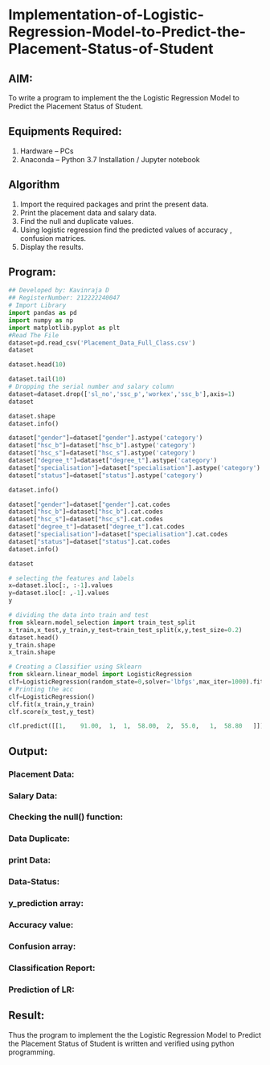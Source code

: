# Implementation-of-Logistic-Regression-Model-to-Predict-the-Placement-Status-of-Student

## AIM:
To write a program to implement the the Logistic Regression Model to Predict the Placement Status of Student.

## Equipments Required:
1. Hardware – PCs
2. Anaconda – Python 3.7 Installation / Jupyter notebook

## Algorithm
1. Import the required packages and print the present data.
2. Print the placement data and salary data.
3. Find the null and duplicate values.
4. Using logistic regression find the predicted values of   accuracy , confusion matrices.
5. Display the results.
  


## Program:

```py
## Developed by: Kavinraja D
## RegisterNumber: 212222240047
# Import Library
import pandas as pd
import numpy as np
import matplotlib.pyplot as plt
#Read The File
dataset=pd.read_csv('Placement_Data_Full_Class.csv')
dataset

dataset.head(10)

dataset.tail(10)
# Dropping the serial number and salary column
dataset=dataset.drop(['sl_no','ssc_p','workex','ssc_b'],axis=1)
dataset

dataset.shape
dataset.info()

dataset["gender"]=dataset["gender"].astype('category')
dataset["hsc_b"]=dataset["hsc_b"].astype('category')
dataset["hsc_s"]=dataset["hsc_s"].astype('category')
dataset["degree_t"]=dataset["degree_t"].astype('category')
dataset["specialisation"]=dataset["specialisation"].astype('category')
dataset["status"]=dataset["status"].astype('category')

dataset.info()

dataset["gender"]=dataset["gender"].cat.codes
dataset["hsc_b"]=dataset["hsc_b"].cat.codes
dataset["hsc_s"]=dataset["hsc_s"].cat.codes
dataset["degree_t"]=dataset["degree_t"].cat.codes
dataset["specialisation"]=dataset["specialisation"].cat.codes
dataset["status"]=dataset["status"].cat.codes
dataset.info()

dataset

# selecting the features and labels
x=dataset.iloc[:, :-1].values
y=dataset.iloc[: ,-1].values
y

# dividing the data into train and test
from sklearn.model_selection import train_test_split
x_train,x_test,y_train,y_test=train_test_split(x,y,test_size=0.2)
dataset.head()
y_train.shape
x_train.shape

# Creating a Classifier using Sklearn
from sklearn.linear_model import LogisticRegression
clf=LogisticRegression(random_state=0,solver='lbfgs',max_iter=1000).fit(x_train,y_train)
# Printing the acc
clf=LogisticRegression()
clf.fit(x_train,y_train)
clf.score(x_test,y_test)

clf.predict([[1,	91.00,	1,	1,	58.00,	2,	55.0,	1,	58.80	]])
```

## Output:

### Placement Data:


### Salary Data:


### Checking the null() function:

### Data Duplicate: 


### print Data:


### Data-Status:


### y_prediction  array:


### Accuracy value:


### Confusion array:


### Classification Report:


### Prediction of LR:


## Result:
Thus the program to implement the the Logistic Regression Model to Predict the Placement Status of Student is written and verified using python programming.
